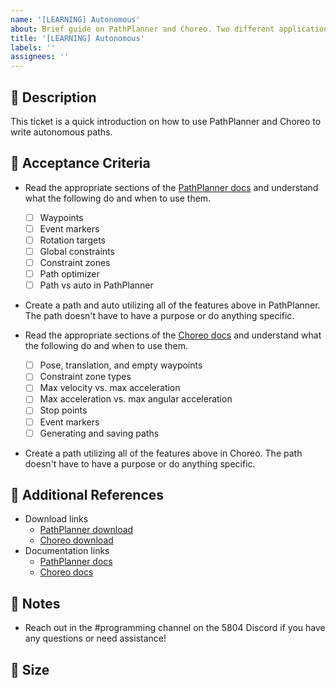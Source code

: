 ```yaml
---
name: '[LEARNING] Autonomous'
about: Brief guide on PathPlanner and Choreo. Two different applications used to write autonomous paths. Assign yourself to the task and complete it by following the instructions.
title: '[LEARNING] Autonomous'
labels: ''
assignees: ''
---
```


## 🎯 Description

This ticket is a quick introduction on how to use PathPlanner and Choreo to write autonomous paths.

## 📂 Acceptance Criteria
- Read the appropriate sections of the [PathPlanner docs](https://pathplanner.dev/gui-editing-paths-and-autos.html) and understand what the following do and when to use them.
  - [ ]  Waypoints
  - [ ]  Event markers
  - [ ]  Rotation targets
  - [ ]  Global constraints
  - [ ]  Constraint zones
  - [ ]  Path optimizer
  - [ ]  Path vs auto in PathPlanner
-  Create a path and auto utilizing all of the features above in PathPlanner. The path doesn't have to have a purpose or do anything specific.

- Read the appropriate sections of the [Choreo docs](https://choreo.autos/usage/editing-paths/)  and understand what the following do and when to use them.
  - [ ]  Pose, translation, and empty waypoints
  - [ ]  Constraint zone types
    - [ ] Max velocity vs. max acceleration
    - [ ] Max acceleration vs. max angular acceleration
    - [ ] Stop points
  - [ ] Event markers
  - [ ] Generating and saving paths
-  Create a path utilizing all of the features above in Choreo. The path doesn't have to have a purpose or do anything specific.

## 🔗 Additional References
- Download links
  - [PathPlanner download](https://github.com/mjansen4857/pathplanner)
  - [Choreo download](https://github.com/SleipnirGroup/Choreo/releases)
- Documentation links
  - [PathPlanner docs](https://pathplanner.dev/gui-editing-paths-and-autos.html)
  - [Choreo docs](https://choreo.autos/usage/editing-paths/)

## 📓 Notes
- Reach out in the #programming channel on the 5804 Discord if you have any questions or need assistance!

## 🎈 Size

